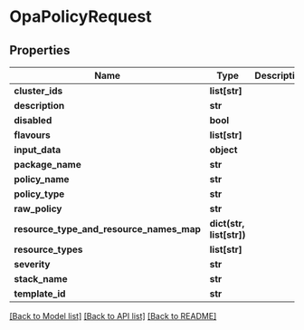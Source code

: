 # OpaPolicyRequest

## Properties
Name | Type | Description | Notes
------------ | ------------- | ------------- | -------------
**cluster_ids** | **list[str]** |  | [optional] 
**description** | **str** |  | [optional] 
**disabled** | **bool** |  | [optional] 
**flavours** | **list[str]** |  | [optional] 
**input_data** | **object** |  | [optional] 
**package_name** | **str** |  | [optional] 
**policy_name** | **str** |  | [optional] 
**policy_type** | **str** |  | [optional] 
**raw_policy** | **str** |  | [optional] 
**resource_type_and_resource_names_map** | **dict(str, list[str])** |  | [optional] 
**resource_types** | **list[str]** |  | [optional] 
**severity** | **str** |  | [optional] 
**stack_name** | **str** |  | [optional] 
**template_id** | **str** |  | [optional] 

[[Back to Model list]](../README.md#documentation-for-models) [[Back to API list]](../README.md#documentation-for-api-endpoints) [[Back to README]](../README.md)

